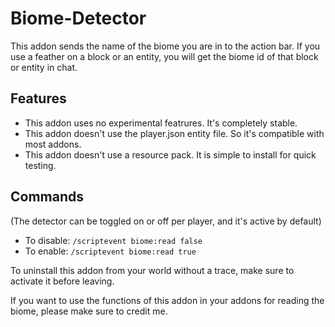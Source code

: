 # Biome-Detector
This addon sends the name of the biome you are in to the action bar.
If you use a feather on a block or an entity, you will get the biome id of that block or entity in chat.

## Features
- This addon uses no experimental featrures. It's completely stable.
- This addon doesn't use the player.json entity file. So it's compatible with most addons.
- This addon doesn't use a resource pack. It is simple to install for quick testing.

## Commands
(The detector can be toggled on or off per player, and it's active by default)
- To disable: `/scriptevent biome:read false`
- To enable: `/scriptevent biome:read true`

To uninstall this addon from your world without a trace, make sure to activate it before leaving.

If you want to use the functions of this addon in your addons for reading the biome, please make sure to credit me. 
